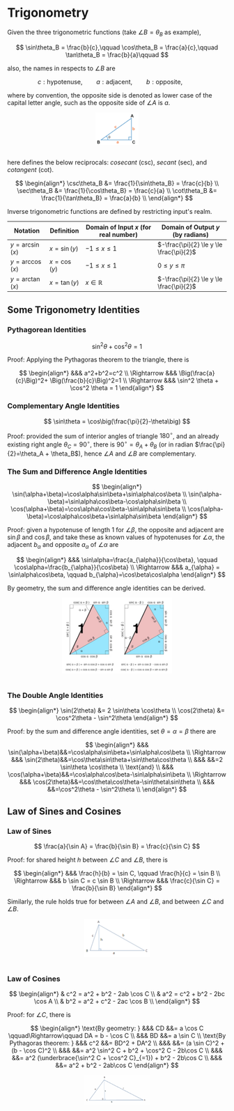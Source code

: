 # Trigonometry

Given the three trigonometric functions (take $\angle B = \theta_B$ as example),

$$
\sin\theta_B = \frac{b}{c},\qquad
\cos\theta_B = \frac{a}{c},\qquad
\tan\theta_B = \frac{b}{a}\qquad
$$

also, the names in respects to $\angle B$ are

$$
c: \text{hypotenuse},\qquad
a: \text{adjacent},\qquad
b: \text{opposite},\qquad
$$

where by convention, the opposite side is denoted as lower case of the capital letter angle, such as the opposite side of $\angle A$ is $a$.

<div style="display: flex; justify-content: center;">
      <img src="imgs/trigonometry.png" width="20%" height="15%" alt="trigonometry" />
</div>
</br>

here defines the below reciprocals: *cosecant* (csc), *secant* (sec), and *cotangent* (cot).

$$
\begin{align*}
\csc\theta_B &= \frac{1}{\sin\theta_B} = \frac{c}{b} \\
\sec\theta_B &= \frac{1}{\cos\theta_B} = \frac{c}{a} \\
\cot\theta_B &= \frac{1}{\tan\theta_B} = \frac{a}{b} \\
\end{align*}
$$

Inverse trigonometric functions are defined by restricting input's realm.

|Notation|Definition|Domain of Input $x$ (for real number)|Domain of Output $y$ (by radians)|
|-|-|-|-|
|$y=\arcsin(x)$|$x=\sin(y)$|$-1 \le x \le 1$|$-\frac{\pi}{2} \le y \le \frac{\pi}{2}$|
|$y=\arccos(x)$|$x=\cos(y)$|$-1 \le x \le 1$|$0 \le y \le \pi$|
|$y=\arctan(x)$|$x=\tan(y)$|$x \in \mathbb{R}$|$-\frac{\pi}{2} \le y \le \frac{\pi}{2}$|

## Some Trigonometry Identities

### Pythagorean Identities

$$
\sin^2 \theta + \cos^2 \theta = 1
$$

Proof:
Applying the Pythagoras theorem to the triangle, there is

$$
\begin{align*}
&&& a^2+b^2=c^2 \\
\Rightarrow &&& \Big(\frac{a}{c}\Big)^2+ \Big(\frac{b}{c}\Big)^2=1 \\
\Rightarrow &&& \sin^2 \theta + \cos^2 \theta = 1
\end{align*}
$$

### Complementary Angle Identities

$$
\sin\theta = \cos\big(\frac{\pi}{2}-\theta\big)
$$

Proof:
provided the sum of interior angles of triangle $180^\circ$, and an already existing right angle $\theta_C=90^\circ$, there is $90^\circ=\theta_A + \theta_B$ (or in radian $\frac{\pi}{2}=\theta_A + \theta_B$), hence $\angle A$ and $\angle B$ are complementary.

### The Sum and Difference Angle Identities

$$
\begin{align*}
\sin(\alpha+\beta)=\cos\alpha\sin\beta+\sin\alpha\cos\beta \\
\sin(\alpha-\beta)=\sin\alpha\cos\beta-\cos\alpha\sin\beta \\
\cos(\alpha+\beta)=\cos\alpha\cos\beta-\sin\alpha\sin\beta \\
\cos(\alpha-\beta)=\cos\alpha\cos\beta+\sin\alpha\sin\beta
\end{align*}
$$

Proof:
given a hypotenuse of length $1$ for $\angle \beta$, the opposite and adjacent are $\sin\beta$ and $\cos\beta$, and take these as known values of hypotenuses for $\angle \alpha$, the adjacent $b_{\alpha}$ and opposite $a_{\alpha}$ of $\angle \alpha$ are

$$
\begin{align*}
&&& \sin\alpha=\frac{a_{\alpha}}{\cos\beta}, \qquad \cos\alpha=\frac{b_{\alpha}}{\cos\beta} \\
\Rightarrow &&& a_{\alpha} = \sin\alpha\cos\beta, \qquad b_{\alpha}=\cos\beta\cos\alpha
\end{align*}
$$

By geometry, the sum and difference angle identities can be derived.

<div style="display: flex; justify-content: center;">
      <img src="imgs/sum_diff_trigonometry_identities.png" width="50%" height="50%" alt="sum_diff_trigonometry_identities" />
</div>
</br>

### The Double Angle Identities

$$
\begin{align*}
\sin(2\theta) &= 2 \sin\theta \cos\theta  \\
\cos(2\theta) &= \cos^2\theta - \sin^2\theta
\end{align*}
$$

Proof:
by the sum and difference angle identities, set $\theta=\alpha=\beta$ there are

$$
\begin{align*}
&&& \sin(\alpha+\beta)&&=\cos\alpha\sin\beta+\sin\alpha\cos\beta \\
\Rightarrow &&& \sin(2\theta)&&=\cos\theta\sin\theta+\sin\theta\cos\theta \\
&&& &&=2 \sin\theta \cos\theta \\
\text{and} \\
&&& \cos(\alpha+\beta)&&=\cos\alpha\cos\beta-\sin\alpha\sin\beta \\
\Rightarrow &&& \cos(2\theta)&&=\cos\theta\cos\theta-\sin\theta\sin\theta \\
&&& &&=\cos^2\theta - \sin^2\theta \\
\end{align*}
$$

## Law of Sines and Cosines

### Law of Sines

$$
\frac{a}{\sin A} =
\frac{b}{\sin B} =
\frac{c}{\sin C}
$$

Proof:
for shared height $h$ between $\angle C$ and $\angle B$, there is

$$
\begin{align*}
&&& \frac{h}{b} = \sin C, \qquad
\frac{h}{c} = \sin B \\
\Rightarrow &&& b \sin C = c \sin B \\
\Rightarrow &&& \frac{c}{\sin C} =
\frac{b}{\sin B}
\end{align*}
$$

Similarly, the rule holds true for between $\angle A$ and $\angle B$, and between $\angle C$ and $\angle B$.

<div style="display: flex; justify-content: center;">
      <img src="imgs/law_of_sines.png" width="30%" height="15%" alt="law_of_sines" />
</div>
</br>

### Law of Cosines

$$
\begin{align*}
    & c^2 = a^2 + b^2 - 2ab \cos C \\
    & a^2 = c^2 + b^2 - 2bc \cos A \\
    & b^2 = a^2 + c^2 - 2ac \cos B \\
\end{align*}
$$

Proof:
for $\angle C$, there is

$$
\begin{align*}
\text{By geometry: } &&& CD &&= a \cos C \qquad\Rightarrow\qquad DA = b - \cos C \\
&&& BD &&= a \sin C \\
\text{By Pythagoras theorem: } &&& c^2 &&= BD^2 + DA^2 \\
&&& &&= (a \sin C)^2 + (b - \cos C)^2 \\
&&& &&= a^2 \sin^2 C + b^2 + \cos^2 C - 2b\cos C \\
&&& &&= a^2 (\underbrace{\sin^2 C + \cos^2 C}_{=1}) + b^2 - 2b\cos C \\
&&& &&= a^2 + b^2 - 2ab\cos C
\end{align*}
$$

<div style="display: flex; justify-content: center;">
      <img src="imgs/law_of_cosines.png" width="30%" height="15%" alt="law_of_cosines" />
</div>
</br>